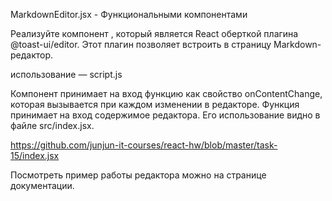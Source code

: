 MarkdownEditor.jsx - Функциональными компонентами

Реализуйте компонент <MarkdownEditor />, который является React оберткой плагина @toast-ui/editor. Этот плагин позволяет встроить в страницу Markdown-редактор.

использование — script.js

Компонент принимает на вход функцию как свойство onContentChange, которая вызывается при каждом изменении в редакторе. Функция принимает на вход содержимое редактора. Его использование видно в файле src/index.jsx.

https://github.com/junjun-it-courses/react-hw/blob/master/task-15/index.jsx

Посмотреть пример работы редактора можно на странице документации.